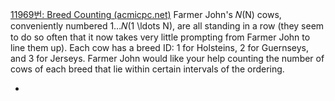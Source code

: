 [11969번: Breed Counting (acmicpc.net)](https://www.acmicpc.net/problem/11969)
Farmer John's 𝑁\(N\) cows, conveniently numbered 1…𝑁\(1 \ldots N\), are all standing in a row (they seem to do so often that it now takes very little prompting from Farmer John to line them up). Each cow has a breed ID: 1 for Holsteins, 2 for Guernseys, and 3 for Jerseys. Farmer John would like your help counting the number of cows of each breed that lie within certain intervals of the ordering.

-